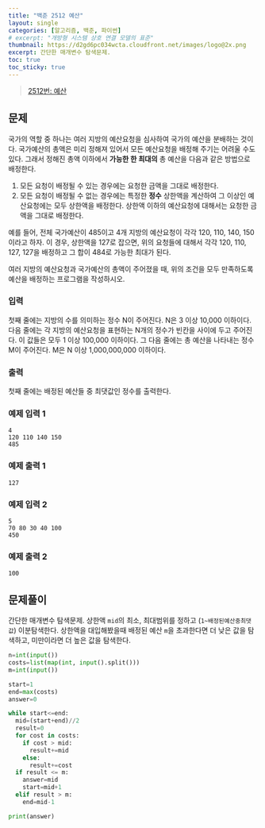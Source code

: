 ```yaml
---
title: "백준 2512 예산"
layout: single
categories: [알고리즘, 백준, 파이썬]
# excerpt: "개방형 시스템 상호 연결 모델의 표준"
thumbnail: https://d2gd6pc034wcta.cloudfront.net/images/logo@2x.png
excerpt: 간단한 매개변수 탐색문제.
toc: true
toc_sticky: true
---
```


> [2512번: 예산](https://www.acmicpc.net/problem/2512)
>

## 문제

국가의 역할 중 하나는 여러 지방의 예산요청을 심사하여 국가의 예산을 분배하는 것이다. 국가예산의 총액은 미리 정해져 있어서 모든 예산요청을 배정해 주기는 어려울 수도 있다. 그래서 정해진 총액 이하에서 **가능한 한 최대의** 총 예산을 다음과 같은 방법으로 배정한다.

1. 모든 요청이 배정될 수 있는 경우에는 요청한 금액을 그대로 배정한다.
2. 모든 요청이 배정될 수 없는 경우에는 특정한 **정수** 상한액을 계산하여 그 이상인 예산요청에는 모두 상한액을 배정한다. 상한액 이하의 예산요청에 대해서는 요청한 금액을 그대로 배정한다.

예를 들어, 전체 국가예산이 485이고 4개 지방의 예산요청이 각각 120, 110, 140, 150이라고 하자. 이 경우, 상한액을 127로 잡으면, 위의 요청들에 대해서 각각 120, 110, 127, 127을 배정하고 그 합이 484로 가능한 최대가 된다.

여러 지방의 예산요청과 국가예산의 총액이 주어졌을 때, 위의 조건을 모두 만족하도록 예산을 배정하는 프로그램을 작성하시오.

### 입력

첫째 줄에는 지방의 수를 의미하는 정수 N이 주어진다. N은 3 이상 10,000 이하이다. 다음 줄에는 각 지방의 예산요청을 표현하는 N개의 정수가 빈칸을 사이에 두고 주어진다. 이 값들은 모두 1 이상 100,000 이하이다. 그 다음 줄에는 총 예산을 나타내는 정수 M이 주어진다. M은 N 이상 1,000,000,000 이하이다.

### 출력

첫째 줄에는 배정된 예산들 중 최댓값인 정수를 출력한다.

### 예제 입력 1

```
4
120 110 140 150
485
```

### 예제 출력 1

```
127

```

### 예제 입력 2

```
5
70 80 30 40 100
450

```

### 예제 출력 2

```
100
```

## 문제풀이

간단한 매개변수 탐색문제. 상한액 `mid`의 최소, 최대범위를 정하고 (`1~배정된예산중최댓값`) 이분탐색한다. 상한액을 대입해봤을때 배정된 예산 `m`을 초과한다면 더 낮은 값을 탐색하고, 미만이라면 더 높은 값을 탐색한다.

```python
n=int(input())
costs=list(map(int, input().split()))
m=int(input())

start=1
end=max(costs)
answer=0

while start<=end:
  mid=(start+end)//2
  result=0
  for cost in costs:
    if cost > mid:
      result+=mid
    else:
      result+=cost
  if result <= m:
    answer=mid
    start=mid+1
  elif result > m:
    end=mid-1

print(answer)
```